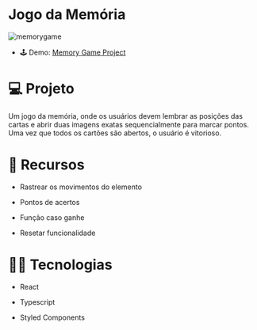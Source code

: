 # Jogo da Memória


![memorygame](https://user-images.githubusercontent.com/104373308/221214116-e82a31e6-2c7b-4f06-a338-e7dc27c85a84.png)

* 🕹 Demo: <a href="https://eloquent-rugelach-091b24.netlify.app/" target="_blank">Memory Game Project</a>


# :computer: Projeto
Um jogo da memória, onde os usuários devem lembrar as posições das cartas e abrir duas imagens exatas sequencialmente para marcar pontos. Uma vez que todos os cartões são abertos, o usuário é vitorioso.

# :pushpin: Recursos

- Rastrear os movimentos do elemento

- Pontos de acertos

- Função caso ganhe

- Resetar funcionalidade


# :technologist: Tecnologias
 
- React

- Typescript

- Styled Components











